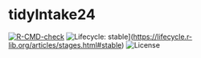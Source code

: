 # tidyIntake24

[![R-CMD-check](https://github.com/aberWARU/tidyIntake24/workflows/R-CMD-check/badge.svg)](https://github.com/aberWARU/tidyIntake24/actions) ![Lifecycle: stable](https://img.shields.io/badge/lifecycle-stable-brightgreen.svg)](https://lifecycle.r-lib.org/articles/stages.html#stable) ![License](https://img.shields.io/badge/license-GNU%20GPL%20v3.0-blue.svg "GNU GPL v3.0")

